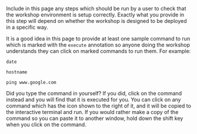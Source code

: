 Include in this page any steps which should be run by a user to check that the workshop environment is setup correctly. Exactly what you provide in this step will depend on whether the workshop is designed to be deployed in a specific way.

It is a good idea in this page to provide at least one sample command to run which is marked with the `execute` annotation so anyone doing the workshop understands they can click on marked commands to run them. For example:

```execute
date
```

```execute
hostname
```


```execute
ping www.google.com
```

Did you type the command in yourself? If you did, click on the command instead and you will find that it is executed for you. You can click on any command which has the <span class="fas fa-running"></span> icon shown to the right of it, and it will be copied to the interactive terminal and run. If you would rather make a copy of the command so you can paste it to another window, hold down the shift key when you click on the command.
